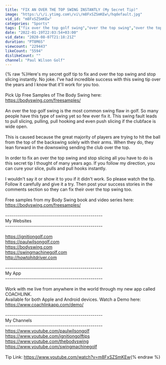 ```yaml
---
title: "FIX AN OVER THE TOP SWING INSTANTLY (My Secret Tip)"
image: "https:\/\/i.ytimg.com\/vi\/m8FxSZSmKEw\/hqdefault.jpg"
vid_id: "m8FxSZSmKEw"
categories: "Sports"
tags: ["fix over the top golf swing","over the top swing","over the top"]
date: "2022-01-19T22:03:54+03:00"
vid_date: "2020-08-07T21:18:21Z"
duration: "PT8M6S"
viewcount: "229443"
likeCount: "5594"
dislikeCount: ""
channel: "Paul Wilson Golf"
---
```

{% raw %}Here's my secret golf tip to fix and over the top swing and stop slicing instantly.   No joke.  I've had incredible success with this swing tip over the years and I know that it'll work for you too. <br /><br />Pick Up Free Samples of The Body Swing here:  <a rel="nofollow" target="blank" href="https://bodyswing.com/freesamples/">https://bodyswing.com/freesamples/</a><br /><br />An over the top golf swing is the most common swing flaw in golf.  So many people have this type of swing yet so few ever fix it.  This swing fault leads to pull slicing, pulling, pull hooking and even push slicing if the clubface is wide open.  <br /><br />This is caused because the great majority of players are trying to hit the ball from the top of the backswing solely with their arms. When they do, they lean forward in the downswing sending the club over the top. <br /><br />In order to fix an over the top swing and stop slicing all you have to do is this secret tip I thought of many years ago.  If you follow my direction, you can cure your slice, pulls and pull hooks instantly.  <br /><br />I wouldn't say it or show it to you if it didn't work.  So please watch the tip. Follow it carefully and give it a try.  Then post your success stories in the comments section so they can fix their over the top swing too.<br /><br />Free samples from my Body Swing book and video series here:  <a rel="nofollow" target="blank" href="https://bodyswing.com/freesamples/">https://bodyswing.com/freesamples/</a><br /><br />-------------------------------------------------<br />My Websites<br />-------------------------------------------------<br /><br /><a rel="nofollow" target="blank" href="https://ignitiongolf.com">https://ignitiongolf.com</a><br /><a rel="nofollow" target="blank" href="https://paulwilsongolf.com">https://paulwilsongolf.com</a><br /><a rel="nofollow" target="blank" href="https://bodyswing.com">https://bodyswing.com</a> <br /><a rel="nofollow" target="blank" href="https://swingmachinegolf.com">https://swingmachinegolf.com</a> <br /><a rel="nofollow" target="blank" href="http://howtohitdriver.com">http://howtohitdriver.com</a><br /><br />-------------------------------------------------<br />My App<br />-------------------------------------------------<br /><br />Work with me live from anywhere in the world through my new app called COACHLINK.<br />Available for both Apple and Android devices.  Watch a Demo here: <a rel="nofollow" target="blank" href="https://www.coachlinkapp.com/demo/">https://www.coachlinkapp.com/demo/</a><br /><br />-------------------------------------------------<br />My Channels<br />-------------------------------------------------<br /><a rel="nofollow" target="blank" href="https://www.youtube.com/paulwilsongolf">https://www.youtube.com/paulwilsongolf</a><br /><a rel="nofollow" target="blank" href="https://www.youtube.com/ignitiongolftips">https://www.youtube.com/ignitiongolftips</a><br /><a rel="nofollow" target="blank" href="https://www.youtube.com/thebodyswing">https://www.youtube.com/thebodyswing</a><br /><a rel="nofollow" target="blank" href="https://www.youtube.com/swingmachinegolf">https://www.youtube.com/swingmachinegolf</a><br /><br />Tip Link: <a rel="nofollow" target="blank" href="https://www.youtube.com/watch?v=m8FxSZSmKEw">https://www.youtube.com/watch?v=m8FxSZSmKEw</a>{% endraw %}
